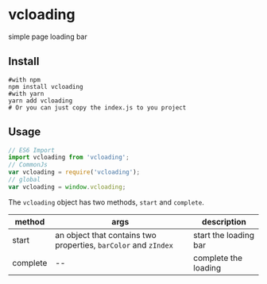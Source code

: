 # vcloading
simple page loading bar

## Install

```shell
#with npm
npm install vcloading
#with yarn
yarn add vcloading 
# Or you can just copy the index.js to you project
```

## Usage
```javascript
// ES6 Import 
import vcloading from 'vcloading';
// CommonJs
var vcloading = require('vcloading');
// global 
var vcloading = window.vcloading;
````
The `vcloading` object has two methods, `start` and `complete`.

| method | args | description |
|------|---------------|-------------|
| start  | an object that contains two properties, `barColor` and `zIndex` | start the loading bar|
| complete | -- | complete the loading |
